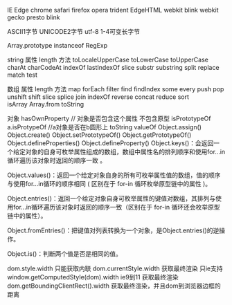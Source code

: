 IE Edge chrome safari firefox opera
trident EdgeHTML webkit blink webkit gecko presto blink 


ASCII1字节  UNICODE2字节 utf-8 1-4可变长字节

Array.prototype
instanceof
RegExp 


string
属性
length
方法
toLocaleUpperCase 
toLowerCase 
toUpperCase
charAt
charCodeAt
indexOf
lastIndexOf
slice
substr
substring
split
replace
match
test

数组
属性
length
方法
map
forEach
filter
find
findIndex
some
every
push
pop
unshift
shift
slice
splice
join
indexOf
reverse
concat
reduce
sort    
isArray
Array.from
toString

对象
hasOwnProperty // 对象是否包含这个属性  不包含原型
isPrototypeOf  a.isProtypeOf //a对象是否在b圆形上
toString
valueOf
Object.assign()
Object.create()
Object.setPrototypeOf()
Object.getPrototypeOf()
Object.defineProperties()
Object.defineProperty()
Object.keys()：会返回一个给定对象的自身可枚举属性组成的数组，数组中属性名的排列顺序和使用for...in循环遍历该对象时返回的顺序一致 。

Object.values()：返回一个给定对象自身的所有可枚举属性值的数组，值的顺序与使用for...in循环的顺序相同 ( 区别在于 for-in 循环枚举原型链中的属性 )。

Object.entries()：返回一个给定对象自身可枚举属性的键值对数组，其排列与使用for...in循环遍历该对象时返回的顺序一致（区别在于 for-in 循环还会枚举原型链中的属性）。

Object.fromEntries()：把键值对列表转换为一个对象，是Object.entries()的逆操作。

Object.is()：判断两个值是否是相同的值。


dom.style.width 只能获取内联
dom.currentStyle.width 获取最终渲染 只ie支持
window.getComputedStyle(dom).width ie9到11 获取最终渲染
dom.getBoundingClientRect().width   获取最终渲染，并且dom到浏览器边框的距离



